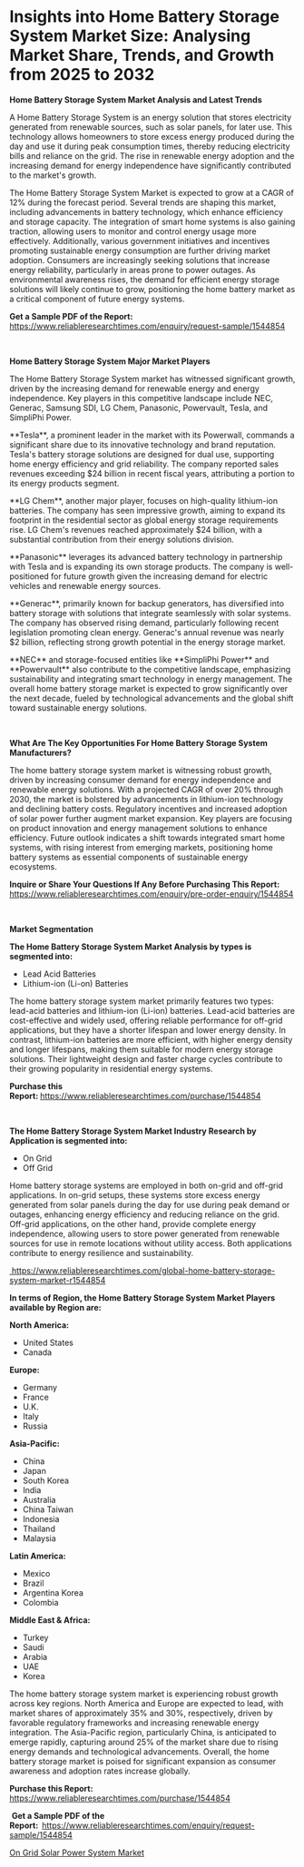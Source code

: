 <p><h1>Insights into Home Battery Storage System Market Size: Analysing Market Share, Trends, and Growth from 2025 to 2032</h1></p><p><strong>Home Battery Storage System Market Analysis and Latest Trends</strong></p>
<p><p>A Home Battery Storage System is an energy solution that stores electricity generated from renewable sources, such as solar panels, for later use. This technology allows homeowners to store excess energy produced during the day and use it during peak consumption times, thereby reducing electricity bills and reliance on the grid. The rise in renewable energy adoption and the increasing demand for energy independence have significantly contributed to the market's growth.</p><p>The Home Battery Storage System Market is expected to grow at a CAGR of 12% during the forecast period. Several trends are shaping this market, including advancements in battery technology, which enhance efficiency and storage capacity. The integration of smart home systems is also gaining traction, allowing users to monitor and control energy usage more effectively. Additionally, various government initiatives and incentives promoting sustainable energy consumption are further driving market adoption. Consumers are increasingly seeking solutions that increase energy reliability, particularly in areas prone to power outages. As environmental awareness rises, the demand for efficient energy storage solutions will likely continue to grow, positioning the home battery market as a critical component of future energy systems.</p></p>
<p><strong>Get a Sample PDF of the Report:&nbsp;</strong> <a href="https://www.reliableresearchtimes.com/enquiry/request-sample/1544854?utm_campaign=2133&utm_medium=2&utm_source=Github&utm_content=ia&utm_term=13022025&utm_id=home-battery-storage-system">https://www.reliableresearchtimes.com/enquiry/request-sample/1544854</a></p>
<p>&nbsp;</p>
<p><strong>Home Battery Storage System Major Market Players</strong></p>
<p><p>The Home Battery Storage System market has witnessed significant growth, driven by the increasing demand for renewable energy and energy independence. Key players in this competitive landscape include NEC, Generac, Samsung SDI, LG Chem, Panasonic, Powervault, Tesla, and SimpliPhi Power.</p><p>**Tesla**, a prominent leader in the market with its Powerwall, commands a significant share due to its innovative technology and brand reputation. Tesla's battery storage solutions are designed for dual use, supporting home energy efficiency and grid reliability. The company reported sales revenues exceeding $24 billion in recent fiscal years, attributing a portion to its energy products segment.</p><p>**LG Chem**, another major player, focuses on high-quality lithium-ion batteries. The company has seen impressive growth, aiming to expand its footprint in the residential sector as global energy storage requirements rise. LG Chem's revenues reached approximately $24 billion, with a substantial contribution from their energy solutions division.</p><p>**Panasonic** leverages its advanced battery technology in partnership with Tesla and is expanding its own storage products. The company is well-positioned for future growth given the increasing demand for electric vehicles and renewable energy sources.</p><p>**Generac**, primarily known for backup generators, has diversified into battery storage with solutions that integrate seamlessly with solar systems. The company has observed rising demand, particularly following recent legislation promoting clean energy. Generac's annual revenue was nearly $2 billion, reflecting strong growth potential in the energy storage market.</p><p>**NEC** and storage-focused entities like **SimpliPhi Power** and **Powervault** also contribute to the competitive landscape, emphasizing sustainability and integrating smart technology in energy management. The overall home battery storage market is expected to grow significantly over the next decade, fueled by technological advancements and the global shift toward sustainable energy solutions.</p></p>
<p>&nbsp;</p>
<p><strong>What Are The Key Opportunities For Home Battery Storage System Manufacturers?</strong></p>
<p><p>The home battery storage system market is witnessing robust growth, driven by increasing consumer demand for energy independence and renewable energy solutions. With a projected CAGR of over 20% through 2030, the market is bolstered by advancements in lithium-ion technology and declining battery costs. Regulatory incentives and increased adoption of solar power further augment market expansion. Key players are focusing on product innovation and energy management solutions to enhance efficiency. Future outlook indicates a shift towards integrated smart home systems, with rising interest from emerging markets, positioning home battery systems as essential components of sustainable energy ecosystems.</p></p>
<p><strong>Inquire or Share Your Questions If Any Before Purchasing This Report:</strong> <a href="https://www.reliableresearchtimes.com/enquiry/pre-order-enquiry/1544854?utm_campaign=2133&utm_medium=2&utm_source=Github&utm_content=ia&utm_term=13022025&utm_id=home-battery-storage-system">https://www.reliableresearchtimes.com/enquiry/pre-order-enquiry/1544854</a></p>
<p>&nbsp;</p>
<p><strong>Market Segmentation</strong></p>
<p><strong>The Home Battery Storage System Market Analysis by types is segmented into:</strong></p>
<p><ul><li>Lead Acid Batteries</li><li>Lithium-ion (Li-on) Batteries</li></ul></p>
<p><p>The home battery storage system market primarily features two types: lead-acid batteries and lithium-ion (Li-ion) batteries. Lead-acid batteries are cost-effective and widely used, offering reliable performance for off-grid applications, but they have a shorter lifespan and lower energy density. In contrast, lithium-ion batteries are more efficient, with higher energy density and longer lifespans, making them suitable for modern energy storage solutions. Their lightweight design and faster charge cycles contribute to their growing popularity in residential energy systems.</p></p>
<p><strong>Purchase this Report:&nbsp;</strong><a href="https://www.reliableresearchtimes.com/purchase/1544854?utm_campaign=2133&utm_medium=2&utm_source=Github&utm_content=ia&utm_term=13022025&utm_id=home-battery-storage-system">https://www.reliableresearchtimes.com/purchase/1544854</a></p>
<p>&nbsp;</p>
<p><strong>The Home Battery Storage System Market Industry Research by Application is segmented into:</strong></p>
<p><ul><li>On Grid</li><li>Off Grid</li></ul></p>
<p><p>Home battery storage systems are employed in both on-grid and off-grid applications. In on-grid setups, these systems store excess energy generated from solar panels during the day for use during peak demand or outages, enhancing energy efficiency and reducing reliance on the grid. Off-grid applications, on the other hand, provide complete energy independence, allowing users to store power generated from renewable sources for use in remote locations without utility access. Both applications contribute to energy resilience and sustainability.</p></p>
<p><a href="https://www.reliableresearchtimes.com/global-home-battery-storage-system-market-r1544854?utm_campaign=2133&utm_medium=2&utm_source=Github&utm_content=ia&utm_term=13022025&utm_id=home-battery-storage-system">&nbsp;https://www.reliableresearchtimes.com/global-home-battery-storage-system-market-r1544854</a></p>
<p><strong>In terms of Region, the Home Battery Storage System Market Players available by Region are:</strong></p>
<p>
    <p> <strong> North America: </strong>
        <ul>
            <li>United States</li>
            <li>Canada</li>
        </ul>
        </p> 
    <p> <strong> Europe: </strong>
        <ul>
            <li>Germany</li>
            <li>France</li>
            <li>U.K.</li>
            <li>Italy</li>
            <li>Russia</li>
        </ul>
        </p> 
    <p> <strong> Asia-Pacific: </strong>
        <ul>
            <li>China</li>
            <li>Japan</li>
            <li>South Korea</li>
            <li>India</li>
            <li>Australia</li>
            <li>China Taiwan</li>
            <li>Indonesia</li>
            <li>Thailand</li>
            <li>Malaysia</li>
        </ul>
        </p> 
    <p> <strong> Latin America: </strong>
        <ul>
            <li>Mexico</li>
            <li>Brazil</li>
            <li>Argentina Korea</li>
            <li>Colombia</li>
        </ul>
        </p> 
    <p> <strong> Middle East & Africa: </strong>
        <ul>
            <li>Turkey</li>
            <li>Saudi</li>
            <li>Arabia</li>
            <li>UAE</li>
            <li>Korea</li>
        </ul>
    </p>
    </p>
<p><p>The home battery storage system market is experiencing robust growth across key regions. North America and Europe are expected to lead, with market shares of approximately 35% and 30%, respectively, driven by favorable regulatory frameworks and increasing renewable energy integration. The Asia-Pacific region, particularly China, is anticipated to emerge rapidly, capturing around 25% of the market share due to rising energy demands and technological advancements. Overall, the home battery storage market is poised for significant expansion as consumer awareness and adoption rates increase globally.</p></p>
<p><strong>Purchase this Report: </strong><a href="https://www.reliableresearchtimes.com/purchase/1544854?utm_campaign=2133&utm_medium=2&utm_source=Github&utm_content=ia&utm_term=13022025&utm_id=home-battery-storage-system">https://www.reliableresearchtimes.com/purchase/1544854</a></p>
<p>&nbsp;<strong>Get a Sample PDF of the Report:&nbsp;&nbsp;</strong><a href="https://www.reliableresearchtimes.com/enquiry/request-sample/1544854?utm_campaign=2133&utm_medium=2&utm_source=Github&utm_content=ia&utm_term=13022025&utm_id=home-battery-storage-system">https://www.reliableresearchtimes.com/enquiry/request-sample/1544854</a></p>
<p><strong></strong></p>
<p><p><a href="https://github.com/JakirUddin651/Market-Research-Report-List-1/blob/main/on-grid-solar-power-system-market.md?utm_campaign=2133&utm_medium=2&utm_source=Github&utm_content=ia&utm_term=13022025&utm_id=home-battery-storage-system">On Grid Solar Power System Market</a></p></p>